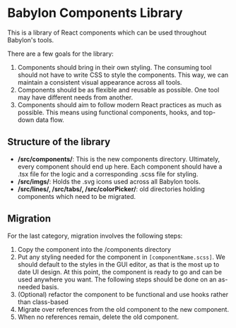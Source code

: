 # Babylon Components Library

This is a library of React components which can be used throughout Babylon's tools.

There are a few goals for the library:

1. Components should bring in their own styling. The consuming tool should not have to write CSS to style the components. This way, we can maintain a consistent visual appearance across all tools.
2. Components should be as flexible and reusable as possible. One tool may have different needs from another.
3. Components should aim to follow modern React practices as much as possible. This means using functional components, hooks, and top-down data flow.

## Structure of the library

-   **/src/components/**: This is the new components directory. Ultimately, every component should end up here. Each component should have a .tsx file for the logic and a corresponding .scss file for styling.
-   **/src/imgs/**: Holds the .svg icons used across all Babylon tools.
-   **/src/lines/, /src/tabs/, /src/colorPicker/**: old directories holding components which need to be migrated.

## Migration

For the last category, migration involves the following steps:

1. Copy the component into the /components directory
2. Put any styling needed for the component in `[componentName.scss]`. We should default to the styles in the GUI editor, as that is the most up to date UI design. At this point, the component is ready to go and can be used anywhere you want. The following steps should be done on an as-needed basis.
3. (Optional) refactor the component to be functional and use hooks rather than class-based
4. Migrate over references from the old component to the new component.
6. When no references remain, delete the old component.
